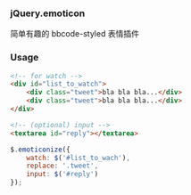 ### jQuery.emoticon ###

简单有趣的 bbcode-styled 表情插件

### Usage ###

```html
<!-- for watch -->
<div id="list_to_watch">
    <div class="tweet">bla bla bla...</div>
    <div class="tweet">bla bla bla...</div>
</div>

<!-- (optional) input -->
<textarea id="reply"></textarea>
```

```javascript
$.emoticonize({
    watch: $('#list_to_wach'),
    replace: '.tweet',
    input: $('#reply')
});
```